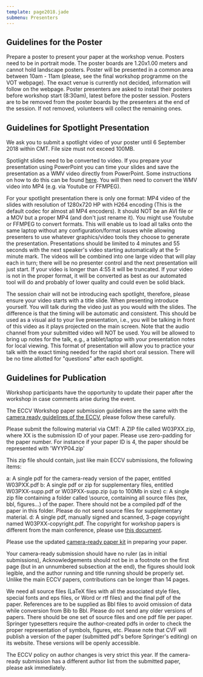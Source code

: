 ```yaml
---
template: page2018.jade
submenu: Presenters
---
```


## Guidelines for the Poster

Prepare a poster to present your paper at the workshop venue. Posters need to be in portrait mode. The poster boards are 1.20x1.00 meters and cannot hold landscape posters. Poster will be presented in a common area between 10am - 11am (please, see the final workshop programme on the VOT webpage). The exact venue is currently not decided, information will follow on the webpage. Poster presenters are asked to install their posters before workshop start (8:30am), latest before the poster session. Posters are to be removed from the poster boards by the presenters at the end of the session. If not removed, volunteers will collect the remaining ones.


## Guidelines for Spotlight Presentation

We ask you to submit a spotlight video of your poster until 6 September 2018 within CMT. File size must not exceed 100MB.

Spotlight slides need to be converted to video. If you prepare your presentation using PowerPoint you can time your slides and save the presentation as a WMV video directly from PowerPoint. Some instructions on how to do this can be found [here](https://support.office.com/en-us/article/Turn-your-presentation-into-a-video-c140551f-cb37-4818-b5d4-3e30815c3e83). You will then need to convert the WMV video into MP4 (e.g. via Youtube or FFMPEG).

For your spotlight presentation there is only one format: MP4 video of the slides with resolution of 1280x720 HP with H264 encoding (This is the default codec for almost all MP4 encoders). It should NOT be an AVI file or a MOV but a proper MP4 (and don't just rename it). You might use Youtube or FFMPEG to convert formats. This will enable us to load all talks onto the same laptop without any configuration/format issues while allowing presenters to use whatever graphics/video tools they choose to generate the presentation. Presentations should be limited to 4 minutes and 55 seconds with the next speaker's video starting automatically at the 5-minute mark. The videos will be combined into one large video that will play each in turn; there will be no presenter control and the next presentation will just start. If your video is longer than 4:55 it will be truncated. If your video is not in the proper format, it will be converted as best as our automated tool will do and probably of lower quality and could even be solid black.

The session chair will not be introducing each spotlight, therefore, please ensure your video starts with a title slide. When presenting introduce yourself. You will talk during the video just as you would with the slides. The difference is that the timing will be automatic and consistent. This should be used as a visual aid to your live presentation, i.e., you will be talking in front of this video as it plays projected on the main screen. Note that the audio channel from your submitted video will NOT be used. You will be allowed to bring up notes for the talk, e.g., a tablet/laptop with your presentation notes for local viewing. This format of presentation will allow you to practice your talk with the exact timing needed for the rapid short oral session. There will be no time allotted for "questions" after each spotlight.


## Guidelines for Publication

Workshop participants have the opportunity to update their paper after the workshop in case comments arise during the event.

The ECCV Workshop paper submission guidelines are the same with the [camera ready guidelines of the ECCV](https://eccv2018.org/papersubmission/camera-ready-paper-guidelines/), please follow these carefully.

Please submit the following material via CMT: A ZIP file called W03PXX.zip, where XX is the submission ID of your paper. Please use zero-padding for the paper number. For instance if your paper ID is 4, the paper should be represented with 'WYYP04.zip'

This zip file should contain, just like main ECCV submissions, the following items:

a: A single pdf for the camera-ready version of the paper, entitled W03PXX.pdf
b: A single pdf or zip for supplementary files, entitled W03PXX-supp.pdf or W03PXX-supp.zip (up to 100Mb in size)
c: A single zip file containing a folder called \source\, containing all source files (tex, bbl, figures…) of the paper. There should not be a compiled pdf of the paper in this folder. Please do not send source files for supplementary material.
d: A single pdf, manually signed and scanned, 3-page copyright named W03PXX-copyright.pdf. The copyright for workshop papers is different from the main conference, please use [this document](https://eccv2018.org/wp-content/uploads/2018/07/ECCV-Workshop-2018-Copyright-Form.pdf).

Please use the updated [camera-ready paper kit](https://eccv2018.org/wp-content/uploads/2018/07/eccv2018camerareadykit.zip) in preparing your paper.

Your camera-ready submission should have no ruler (as in initial submissions), Acknowledgements should not be in a footnote on the first page (but in an unnumbered subsection at the end), the figures should look legible, and the author running and title running should be properly set. Unlike the main ECCV papers, contributions can be longer than 14 pages.

We need all source files (LaTeX files with all the associated style files, special fonts and eps files, or Word or rtf files) and the final pdf of the paper. References are to be supplied as Bbl files to avoid omission of data while conversion from Bib to Bbl. Please do not send any older versions of papers. There should be one set of source files and one pdf file per paper. Springer typesetters require the author-created pdfs in order to check the proper representation of symbols, figures, etc. Please note that CVF will publish a version of the paper (submitted pdf's before Springer's editing) on its website. These versions will be openly accessible.

The ECCV policy on author changes is very strict this year. If the camera-ready submission has a different author list from the submitted paper, please ask immediately.


